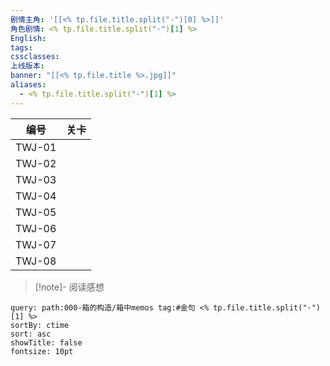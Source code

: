 ```yaml
---
剧情主角: '[[<% tp.file.title.split("·")[0] %>]]'
角色剧情: <% tp.file.title.split("·")[1] %>
English: 
tags: 
cssclasses: 
上线版本: 
banner: "[[<% tp.file.title %>.jpg]]"
aliases:
  - <% tp.file.title.split("·")[1] %>
---
```

|   编号   | 关卡  |
| :----: | :-: |
| TWJ-01 |     |
| TWJ-02 |     |
| TWJ-03 |     |
| TWJ-04 |     |
| TWJ-05 |     |
| TWJ-06 |     |
| TWJ-07 |     |
| TWJ-08 |     |

> [!note]- 阅读感想

~~~~note-gallery
query: path:000-箱的构造/箱中memos tag:#金句 <% tp.file.title.split("·")[1] %>
sortBy: ctime
sort: asc
showTitle: false
fontsize: 10pt
~~~~